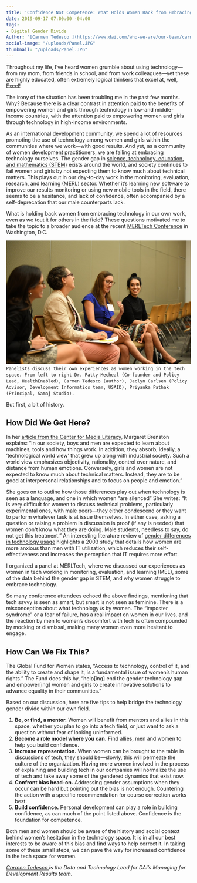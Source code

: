 ```yaml
---
title: 'Confidence Not Competence: What Holds Women Back from Embracing Tech in Development'
date: 2019-09-17 07:00:00 -04:00
tags:
- Digital Gender Divide
Author: "[Carmen Tedesco ](https://www.dai.com/who-we-are/our-team/carmen-tedesco)"
social-image: "/uploads/Panel.JPG"
thumbnail: "/uploads/Panel.JPG"
---
```


Throughout my life, I’ve heard women grumble about using technology—from my mom, from friends in school, and from work colleagues—yet these are highly educated, often extremely logical thinkers that excel at, well, Excel!

The irony of the situation has been troubling me in the past few months. Why? Because there is a clear contrast in attention paid to the benefits of empowering women and girls through technology in low-and middle-income countries, with the attention paid to empowering women and girls through technology in high-income environments.

<!--more-->

As an international development community, we spend a lot of resources promoting the use of technology among women and girls within the communities where we work—with good results. And yet, as a community of women development practitioners, we are failing at embracing technology ourselves. The gender gap in [science, technology, education, and mathematics (STEM)](https://www.catalyst.org/research/women-in-science-technology-engineering-and-mathematics-stem/) exists around the world, and society continues to fail women and girls by not expecting them to know much about technical matters. This plays out in our day-to-day work in the monitoring, evaluation, research, and learning (MERL) sector. Whether it’s learning new software to improve our results monitoring or using new mobile tools in the field, there seems to be a hesitance, and lack of confidence, often accompanied by a self-deprecation that our male counterparts lack.

What is holding back women from embracing technology in our own work, even as we tout it for others in the field? These questions motivated me to take the topic to a broader audience at the recent [MERLTech Conference](http://merltech.org/merl-tech-dc-2019/) in Washington, D.C.

![Panel.JPG](/uploads/Panel.JPG)`Panelists discuss their own experiences as women working in the tech space. From left to right Dr. Patty Mecheal (Co-founder and Policy Lead, HealthEnabled), Carmen Tedesco (author), Jaclyn Carlsen (Policy Advisor, Development Informatics team, USAID), Priyanka Pathak (Principal, Samaj Studio).`

But first, a bit of history.

## How Did We Get Here?

In her [article from the Center for Media Literacy](https://www.medialit.org/reading-room/worlds-apart-women-men-and-technology), Margaret Brenston explains: “In our society, boys and men are expected to learn about machines, tools and how things work. In addition, they absorb, ideally, a ‘technological world view’ that grew up along with industrial society. Such a world view emphasizes objectiv­ity, rationality, control over nature, and distance from human emotions. Con­versely, girls and women are not expected to know much about technical matters. Instead, they are to be good at interper­sonal relationships and to focus on people and emotion.”

She goes on to outline how those differences play out when technology is seen as a language, and one in which women “are silenced” She writes: “It is very difficult for women to discuss technical problems, particularly experi­mental ones, with male peers—they either condescend or they want to perform whatever task is at issue themselves. In either case, asking a question or raising a problem in discussion is proof (if any is needed) that women don't know what they are doing. Male students, needless to say, do not get this treatment.” An interesting literature review of [gender differences in technology usage](http://www.scirp.org/pdf/OJBM_2016011410094953.pdf) highlights a 2003 study that details how women are more anxious than men with IT utilization, which reduces their self-effectiveness and increases the perception that IT requires more effort.

I organized a panel at MERLTech, where we discussed our experiences as women in tech working in monitoring, evaluation, and learning (MEL), some of the data behind the gender gap in STEM, and why women struggle to embrace technology.

So many conference attendees echoed the above findings, mentioning that tech savvy is seen as smart, but smart is not seen as feminine. There is a misconception about what technology *is* by women. The “imposter syndrome” or a fear of failure, has a real impact on women in our lives, and the reaction by men to women’s discomfort with tech is often compounded by mocking or dismissal, making many women even more hesitant to engage.

## How Can We Fix This?

The Global Fund for Women states, “Access to technology, control of it, and the ability to create and shape it, is a fundamental issue of women’s human rights.” The Fund does this by, “help[ing] end the gender technology gap and empower[ing] women and girls to create innovative solutions to advance equality in their communities.”

Based on our discussion, here are five tips to help bridge the technology gender divide within our own field.

1. **Be, or find, a mentor.** Women will benefit from mentors and allies in this space, whether you plan to go into a tech field, or just want to ask a question without fear of looking uninformed.
2. **Become a role model where you can.** Find allies, men and women to help you build confidence.
3. **Increase representation.** When women can be brought to the table in discussions of tech, they should be—slowly, this will permeate the culture of the organization. Having more women involved in the process of explaining and building tech in our companies will normalize the use of tech and take away some of the gendered dynamics that exist now.
4. **Confront bias head-on.** Addressing gender assumptions when they occur can be hard but pointing out the bias is not enough. Countering the action with a specific recommendation for course correction works best.
5. **Build confidence.** Personal development can play a role in building confidence, as can much of the point listed above. Confidence is the foundation for competence.

Both men and women should be aware of the history and social context behind women’s hesitation in the technology space. It is in all our best interests to be aware of this bias and find ways to help correct it. In taking some of these small steps, we can pave the way for increased confidence in the tech space for women.

*[Carmen Tedesco ](https://www.dai.com/who-we-are/our-team/carmen-tedesco) is the Data and Technology Lead for DAI’s Managing for Development Results team.*